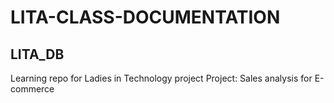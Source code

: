 # LITA-CLASS-DOCUMENTATION
## LITA_DB
Learning repo for Ladies in Technology project
Project: Sales analysis for E-commerce

